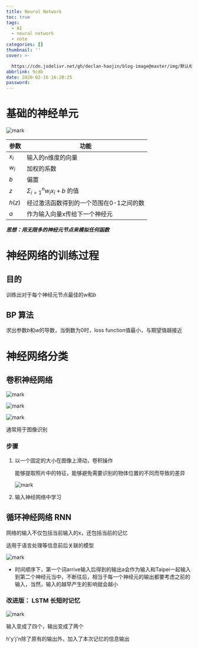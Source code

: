 ```yaml
---
title: Neural Network
toc: true
tags:
  - AI
  - neural network
  - note
categories: []
thumbnail: ''
cover: >-

  https://cdn.jsdelivr.net/gh/declan-haojin/blog-image@master/img/默认标题_公众号封面首图_2020-02-16-0.png
abbrlink: 9cdb
date: 2020-02-16 16:20:25
password:
---
```


# 基础的神经单元

![mark](http://q56w84vfa.bkt.clouddn.com/blog/20200216/L5bW7qeTtSJD.png)

| 参数   | 功能                                    |
| ------ | --------------------------------------- |
| $x_i$  | 输入的n维度的向量                       |
| $w_i$  | 加权的系数                              |
| $b$    | 偏置                                    |
| $z$    | $\Sigma_{i=1}^{n} w_ix_i+b$ 的值        |
| $h(z)$ | 经过激活函数得到的一个范围在0-1之间的数 |
| $a$    | 作为输入向量x传给下一个神经元           |


<!--more-->

***思想：用无限多的神经元节点来模拟任何函数***

# 神经网络的训练过程

## 目的

训练出对于每个神经元节点最佳的$w$和$b$

## BP 算法

求出参数$b$和$w$的导数，当倒数为0时，loss function值最小，与期望值越接近

# 神经网络分类

## 卷积神经网络

![mark](http://q56w84vfa.bkt.clouddn.com/blog/20200216/I8hKFTyF1dVY.png)

![mark](http://q56w84vfa.bkt.clouddn.com/blog/20200216/mhBgvlpzRURJ.png)

![mark](http://q56w84vfa.bkt.clouddn.com/blog/20200216/4kiRPQqu2o7k.png)

通常用于图像识别

### 步骤

1. 以一个固定的大小在图像上滑动，卷积操作

   能够提取照片中的特征，能够避免需要识别的物体位置的不同而导致的差异

   ![mark](http://q56w84vfa.bkt.clouddn.com/blog/20200216/ybtdVgOTb1BR.png)

2. 输入神经网络中学习

## 循环神经网络 RNN

网络的输入不仅包括当前输入的x，还包括当前的记忆

适用于语言处理等信息前后关联的模型

![mark](http://q56w84vfa.bkt.clouddn.com/blog/20200216/HI1AUowbB3m7.png)

- 时间顺序下，第一个词arrive输入后得到的输出a会作为输入和Taipei一起输入到第二个神经元当中，不断往后，相当于每一个神经元的输出都要考虑之前的输入，当然，输入的越早产生的影响就会越小

### 改进版： LSTM 长短时记忆

![mark](http://q56w84vfa.bkt.clouddn.com/blog/20200216/FzMDRdYsLgID.png)

输入变成了四个，输出变成了两个

h'y'j'n除了原有的输出外，加入了本次记忆的信息输出
